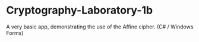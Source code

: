 # Cryptography-Laboratory-1b
A very basic app, demonstrating the use of the Affine cipher. (C# / Windows Forms)
